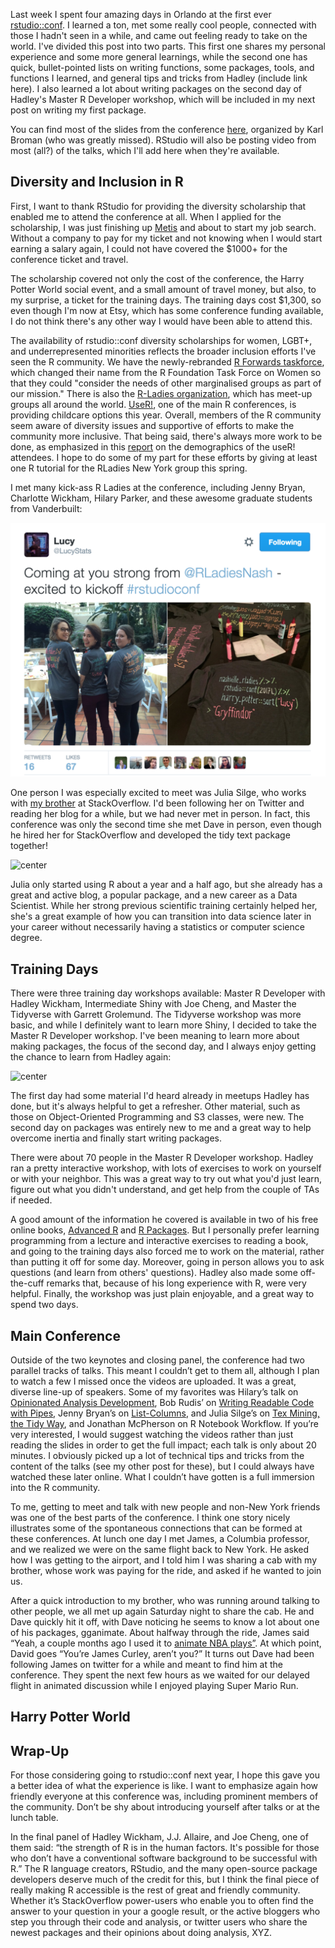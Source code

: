 Last week I spent four amazing days in Orlando at the first ever [rstudio::conf](https://www.rstudio.com/conference/). I learned a ton, met some really cool people, connected with those I hadn't seen in a while, and came out feeling ready to take on the world. I've divided this post into two parts. This first one shares my personal experience and some more general learnings, while the second one has quick, bullet-pointed lists on writing functions, some packages, tools, and functions I learned, and general tips and tricks from Hadley (include link here). I also learned a lot about writing packages on the second day of Hadley's Master R Developer workshop, which will be included in my next post on writing my first package.

You can find most of the slides from the conference [here](https://github.com/kbroman/RStudioConf2017Slides), organized by Karl Broman (who was greatly missed). RStudio will also be posting video from most (all?) of the talks, which I'll add here when they're available. 

## Diversity and Inclusion in R
First, I want to thank RStudio for providing the diversity scholarship that enabled me to attend the conference at all. When I applied for the scholarship, I was just finishing up [Metis](http://www.thisismetis.com/data-science-bootcamps) and about to start my job search. Without a company to pay for my ticket and not knowing when I would start earning a salary again, I could not have covered the $1000+ for the conference ticket and travel. 

The scholarship covered not only the cost of the conference, the Harry Potter World social event, and a small amount of travel money, but also, to my surprise, a ticket for the training days. The training days cost $1,300, so even though I'm now at Etsy, which has some conference funding available, I do not think there's any other way I would have been able to attend this. 

The availability of rstudio::conf diversity scholarships for women, LGBT+, and underrepresented minorities reflects the broader inclusion efforts I've seen the R community. We have the newly-rebranded [R Forwards taskforce](http://forwards.github.io/), which changed their name from the R Foundation Task Force on Women so that they could "consider the needs of other marginalised groups as part of our mission." There is also the [R-Ladies organization](https://rladies.org/), which has meet-up groups all around the world. [UseR!](http://www.user2017.brussels/), one of the main R conferences, is providing childcare options this year. Overall, members of the R community seem aware of diversity issues and supportive of efforts to make the community more inclusive. That being said, there's always more work to be done, as emphasized in this [report](https://forwards.github.io/blog/2017/01/13/mapping-users/) on the demographics of the useR! attendees. I hope to do some of my part for these efforts by giving at least one R tutorial for the RLadies New York group this spring. 

I met many kick-ass R Ladies at the conference, including Jenny Bryan, Charlotte Wickham, Hilary Parker, and these awesome graduate students from Vanderbuilt: 

![center](https://github.com/robinsones/robinsones.github.io/blob/rstudioconf-draft-post/images/Harry_Potter_Shirts.png)

One person I was especially excited to meet was Julia Silge, who works with [my brother](varianceexplained.org) at StackOverflow. I'd been following her on Twitter and reading her blog for a while, but we had never met in person. In fact, this conference was only the second time she met Dave in person, even though he hired her for StackOverflow and developed the tidy text package together! 

![center](https://github.com/robinsones/robinsones.github.io/blob/master/images/Julia_tweet.png)

Julia only started using R about a year and a half ago, but she already has a great and active blog, a popular package, and a new career as a Data Scientist. While her strong previous scientific training certainly helped her, she's a great example of how you can transition into data science later in your career without necessarily having a statistics or computer science degree.

## Training Days

There were three training day workshops available: Master R Developer with Hadley Wickham, Intermediate Shiny with Joe Cheng, and Master the Tidyverse with Garrett Grolemund. The Tidyverse workshop was more basic, and while I definitely want to learn more Shiny, I decided to take the Master R Developer workshop. I've been meaning to learn more about making packages, the focus of the second day, and I always enjoy getting the chance to learn from Hadley again: 

![center](https://github.com/robinsones/robinsones.github.io/blob/master/images/Hadley_learning.png)

The first day had some material I'd heard already in meetups Hadley has done, but it's always helpful to get a refresher. Other material, such as those on Object-Oriented Programming and S3 classes, were new. The second day on packages was entirely new to me and a great way to help overcome inertia and finally start writing packages. 

There were about 70 people in the Master R Developer workshop. Hadley ran a pretty interactive workshop, with lots of exercises to work on yourself or with your neighbor. This was a great way to try out what you'd just learn, figure out what you didn't understand, and get help from the couple of TAs if needed. 

A good amount of the information he covered is available in two of his free online books, [Advanced R](http://adv-r.had.co.nz/) and [R Packages](http://r-pkgs.had.co.nz/). But I personally prefer learning programming from a lecture and interactive exercises to reading a book, and going to the training days also forced me to work on the material, rather than putting it off for some day. Moreover, going in person allows you to ask questions (and learn from others' questions). Hadley also made some off-the-cuff remarks that, because of his long experience with R, were very helpful. Finally, the workshop was just plain enjoyable, and a great way to spend two days. 

## Main Conference 

Outside of the two keynotes and closing panel, the conference had two parallel tracks of talks. This meant I couldn’t get to them all, although I plan to watch a few I missed once the videos are uploaded. It was a great, diverse line-up of speakers. Some of my favorites was Hilary’s talk on [Opinionated Analysis Development](http://www.slideshare.net/hilaryparker/opinionated-analysis-development), Bob Rudis’ on [Writing Readable Code with Pipes](https://github.com/hrbrmstr/rstudioconf2017#readme), Jenny Bryan’s on [List-Columns](https://speakerdeck.com/jennybc/putting-square-pegs-in-round-holes-using-list-cols-in-your-dataframe), and Julia Silge’s on [Tex Mining, the Tidy Way](https://speakerdeck.com/juliasilge/text-mining-the-tidy-way), and Jonathan McPherson on R Notebook Workflow. If you’re very interested, I would suggest watching the videos rather than just reading the slides in order to get the full impact; each talk is only about 20 minutes. I obviously picked up a lot of technical tips and tricks from the content of the talks (see my other post for these), but I could always have watched these later online. What I couldn’t have gotten is a full immersion into the R community. 

To me, getting to meet and talk with new people and non-New York friends was one of the best parts of the conference. I think one story nicely illustrates some of the spontaneous connections that can be formed at these conferences. At lunch one day I met James, a Columbia professor, and we realized we were on the same flight back to New York. He asked how I was getting to the airport, and I told him I was sharing a cab with my brother, whose work was paying for the ride, and asked if he wanted to join us. 

After a quick introduction to my brother, who was running around talking to other people, we all met up again Saturday night to share the cab. He and Dave quickly hit it off, with Dave noticing he seems to know a lot about one of his packages, gganimate. About halfway through the ride, James said “Yeah, a couple months ago I used it to [animate NBA plays”](https://twitter.com/revodavid/status/771747696617160704). At which point, David goes “You’re James Curley, aren’t you?” It turns out Dave had been following James on twitter for a while and meant to find him at the conference. They spent the next few hours as we waited for our delayed flight in animated discussion while I enjoyed playing Super Mario Run. 

## Harry Potter World


## Wrap-Up

For those considering going to rstudio::conf next year, I hope this gave you a better idea of what the experience is like. I want to emphasize again how friendly everyone at this conference was, including prominent members of the community. Don’t be shy about introducing yourself after talks or at the lunch table. 

In the final panel of Hadley Wickham, J.J. Allaire, and Joe Cheng, one of them said: “the strength of R is in the human factors. It's possible for those who don’t have a conventional software background to be successful with R.” The R language creators, RStudio, and the many open-source package developers deserve much of the credit for this, but I think the final piece of really making R accessible is the rest of great and friendly community. Whether it’s StackOverflow power-users who enable you to often find the answer to your question in your a google result, or the active bloggers who step you through their code and analysis, or twitter users who share the newest packages and their opinions about doing analysis, XYZ.  

